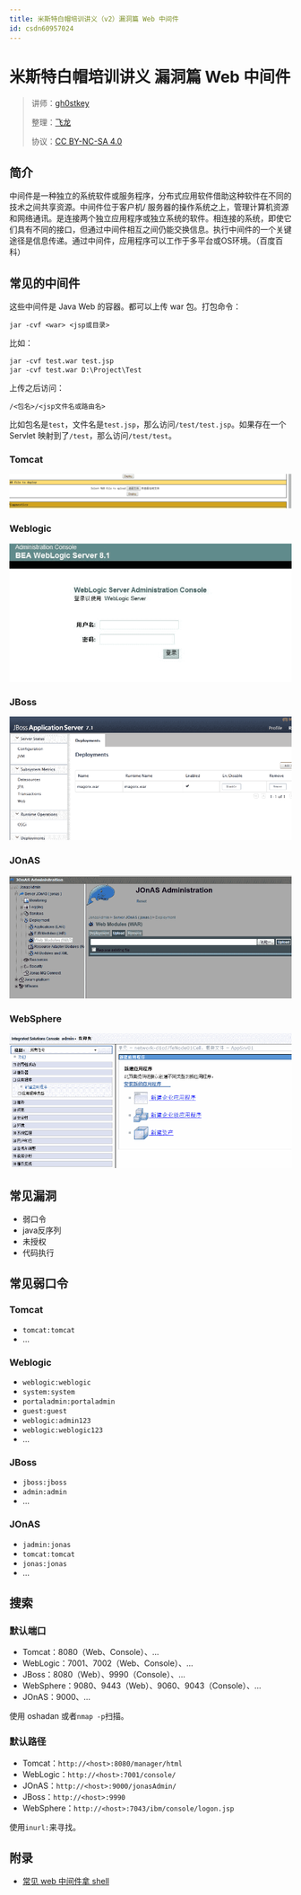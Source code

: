 ```yaml
---
title: 米斯特白帽培训讲义（v2）漏洞篇 Web 中间件
id: csdn60957024
---
```


# 米斯特白帽培训讲义 漏洞篇 Web 中间件

> 讲师：[gh0stkey](https://www.zhihu.com/people/gh0stkey/answers)
> 
> 整理：[飞龙](https://github.com/)
> 
> 协议：[CC BY-NC-SA 4.0](http://creativecommons.org/licenses/by-nc-sa/4.0)

## 简介

中间件是一种独立的系统软件或服务程序，分布式应用软件借助这种软件在不同的技术之间共享资源。中间件位于客户机/ 服务器的操作系统之上，管理计算机资源和网络通讯。是连接两个独立应用程序或独立系统的软件。相连接的系统，即使它们具有不同的接口，但通过中间件相互之间仍能交换信息。执行中间件的一个关键途径是信息传递。通过中间件，应用程序可以工作于多平台或OS环境。（百度百科）

## 常见的中间件

这些中间件是 Java Web 的容器。都可以上传 war 包。打包命令：

```
jar -cvf <war> <jsp或目录>
```

比如：

```
jar -cvf test.war test.jsp
jar -cvf test.war D:\Project\Test
```

上传之后访问：

```
/<包名>/<jsp文件名或路由名>
```

比如包名是`test`，文件名是`test.jsp`，那么访问`/test/test.jsp`。如果存在一个 Servlet 映射到了`/test`，那么访问`/test/test`。

### Tomcat

![](../img/16d83f86343b8ee4c0ff0797e60ca20e.png)

### Weblogic

![](../img/81ffee4deaf7aca5131290b3b81435e6.png)

### JBoss

![](../img/f48ded34f82e5362e71207c3919f71e6.png)

### JOnAS

![](../img/00ab35e14847fcfd4812e052b68046dc.png)

### WebSphere

![](../img/954d0b1e96908b9377fef7a1b8701bf0.png)

## 常见漏洞

*   弱口令
*   java反序列
*   未授权
*   代码执行

## 常见弱口令

### Tomcat

*   `tomcat:tomcat`
*   …

### Weblogic

*   `weblogic:weblogic`
*   `system:system`
*   `portaladmin:portaladmin`
*   `guest:guest`
*   `weblogic:admin123`
*   `weblogic:weblogic123`
*   …

### JBoss

*   `jboss:jboss`
*   `admin:admin`
*   …

### JOnAS

*   `jadmin:jonas`
*   `tomcat:tomcat`
*   `jonas:jonas`
*   …

## 搜索

### 默认端口

*   Tomcat：8080（Web、Console）、…
*   WebLogic：7001、7002（Web、Console）、…
*   JBoss：8080（Web）、9990（Console）、…
*   WebSphere：9080、9443（Web）、9060、9043（Console）、…
*   JOnAS：9000、…

使用 oshadan 或者`nmap -p`扫描。

### 默认路径

*   Tomcat：`http://<host>:8080/manager/html`
*   WebLogic：`http://<host>:7001/console/`
*   JOnAS：`http://<host>:9000/jonasAdmin/`
*   JBoss：`http://<host>:9990`
*   WebSphere：`http://<host>:7043/ibm/console/logon.jsp`

使用`inurl:`来寻找。

## 附录

*   [常见 web 中间件拿 shell](http://www.2cto.com/article/201306/221832.html)